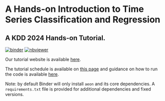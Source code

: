 # A Hands-on Introduction to Time Series Classification and Regression
## A KDD 2024 Hands-on Tutorial.

[![binder](https://mybinder.org/badge_logo.svg)](https://mybinder.org/v2/gh/aeon-tutorials/KDD-2024/main) [![nbviewer](https://raw.githubusercontent.com/jupyter/design/master/logos/Badges/nbviewer_badge.svg)](https://nbviewer.org/github/aeon-tutorials/KDD-2024/tree/main/Notebooks/)

Our tutorial website is available [here](aeon-tutorials.github.io/KDD-2024/).

The tutorial schedule is available on [this page](https://aeon-tutorials.github.io/KDD-2024/schedule.html) and guidance on how to run the code is available [here](https://aeon-tutorials.github.io/KDD-2024/code.html).

Note: by default Binder will only install `aeon` and its core dependencies. A `requirements.txt` file is provided for additional dependencies and fixed versions.